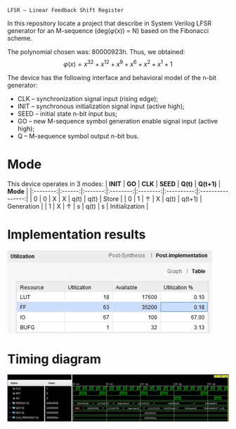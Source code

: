     LFSR — Linear Feedback Shift Register

In this repository locate a project that describe in System Verilog LFSR generator 
for an M-sequence (deg($\varphi$(x)) = N) based on the Fibonacci scheme.

The polynomial chosen was: 80000923h. Thus, we obtained:
$$φ(x) = x^{32} + x^{12} + x^9 + x^6 + x^2 + x^1 + 1$$

The device has the following interface and behavioral model of the n-bit generator:
- CLK – synchronization signal input (rising edge);
- INIT – synchronous initialization signal input (active high);
- SEED – initial state n-bit input bus;
- GO – new M-sequence symbol generation enable signal input (active high);
- Q – M-sequence symbol output n-bit bus.

# Mode
This device operates in 3 modes:
| **INIT** | **GO** | **CLK** | **SEED** | **Q(t)** | **Q(t+1)** | **Mode**        |
|:--------:|:------:|:-------:|:--------:|:--------:|:----------:|:----------------:|
| 0        | 0      | X       | X        | q(t)     | q(t)       | Store         |
| 0        | 1      | ↑       | X        | q(t)     | q(t+1)     | Generation    |
| 1        | X      | ↑       | s        | q(t)     | s          | Initialization    |

# Implementation results
![alt text](img/imp.jpg)

# Timing diagram

![alt text](img/time.jpg)
